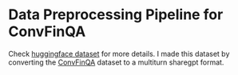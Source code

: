 # Data Preprocessing Pipeline for ConvFinQA

Check [huggingface dataset](https://huggingface.co/datasets/christlurker/convqa_multiturn) for more details. I made this dataset by converting the [ConvFinQA](https://huggingface.co/datasets/ConvFinQA) dataset to a multiturn sharegpt format.

